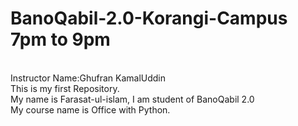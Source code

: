 # BanoQabil-2.0-Korangi-Campus 7pm to 9pm
<br>
Instructor Name:Ghufran KamalUddin
<br>
This is my first Repository.
<br>
My name is Farasat-ul-islam, I am student of BanoQabil 2.0
<br>
My course name is Office with Python.
